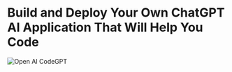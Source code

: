 # Build and Deploy Your Own ChatGPT AI Application That Will Help You Code
![Open AI CodeGPT](https://i.ibb.co/LS4DRhb/image-257.png)
